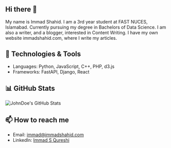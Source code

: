 ## Hi there 👋

<!--
**immadshahid/immadshahid** is a ✨ _special_ ✨ repository because its `README.md` (this file) appears on your GitHub profile.

Here are some ideas to get you started:

- 🔭 I’m currently working on ...
- 🌱 I’m currently learning ...
- 👯 I’m looking to collaborate on ...
- 🤔 I’m looking for help with ...
- 💬 Ask me about ...
- 📫 How to reach me: ...
- 😄 Pronouns: ...
- ⚡ Fun fact: ...
-->

My name is Immad Shahid. I am a 3rd year student at FAST NUCES, Islamabad. Currently pursuing my degree in Bachelors of Data Science. I am also a writer, and a blogger, interested in Content Writing. I have my own website immadshahid.com, where I write my articles. 
## 🔧 Technologies & Tools

- Languages: Python, JavaScript, C++, PHP, d3.js
- Frameworks: FastAPI, Django, React


## 📊 GitHub Stats
![JohnDoe's GitHub Stats](https://github-readme-stats.vercel.app/api?username=immadshahid&show_icons=true)


## 📫 How to reach me
- Email: immad@immadshahid.com
- LinkedIn: [Immad S Qureshi](https://linkedin.com/in/immadshahidpk)

